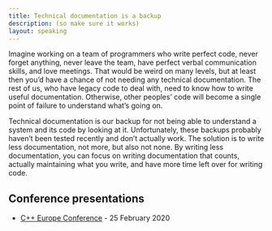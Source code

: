 ```yaml
---
title: Technical documentation is a backup
description: (so make sure it works)
layout: speaking
---
```


Imagine working on a team of programmers who write perfect code, never forget anything, never leave the team, have perfect verbal communication skills, and love meetings.
That would be weird on many levels, but at least then you’d have a chance of not needing any technical documentation.
The rest of us, who have legacy code to deal with, need to know how to write useful documentation.
Otherwise, other peoples’ code will become a single point of failure to understand what’s going on.

Technical documentation is our backup for not being able to understand a system and its code by looking at it.
Unfortunately, these backups probably haven’t been tested recently and don’t actually work.
The solution is to write less documentation, not more, but also not none.
By writing less documentation, you can focus on writing documentation that counts, actually maintaining what you write, and have more time left over for writing code.

## Conference presentations

* [C++ Europe Conference](https://cppeurope.com/sessions/technical-documentation-is-a-backup-so-make-sure-it-works/) - 25 February 2020
